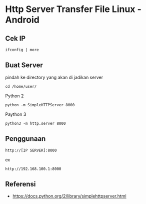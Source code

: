 # Http Server Transfer File Linux - Android

## Cek IP
   
    ifconfig | more
   
## Buat Server
pindah ke directory yang akan di jadikan server

    cd /home/user/

Python 2

    python -m SimpleHTTPServer 8000
 
Paython 3

    python3 -m http.server 8000
   
## Penggunaan
  
    http://[IP SERVER]:8000

ex

    http://192.168.100.1:8000
   
## Referensi
 * <https://docs.python.org/2/library/simplehttpserver.html>
